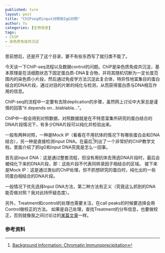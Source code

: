 ```yaml
---
published: ture
layout: post
title: "ChIPseq的input对照和IgG对照"
author: Yu
categories: [生物信息]
tags:
- ChIP
- 染色质免疫共沉淀
---
```


思前想后，还是开了这个目录，要不有些东西写了就归类不能了。

今天谈一下ChIP-seq流程以及数据control的问题。ChIP是染色质免疫共沉淀，基本原理是在活细胞状态下固定蛋白质-DNA复合物，并将其随机切断为一定长度范围内的染色质小片段，然后通过免疫学方法沉淀此复合体，特异性地富集目的蛋白结合的DNA片段，通过对目的片断的纯化与检测，从而获得蛋白质与DNA相互作用的信息。

ChIP-seq的流程中一定要有去除deplication的步骤，虽然网上讨论中大家总是谨慎的回答<q>it depends on...blablabla...</q>。

ChIP中一般会用到对照数据，对照数据就是在不特意富集所研究的蛋白结合的DNA片段情况下，有多少DNA片段可以纯化并检验出来。

一般有两种对照，一种是Mock IP（看看在不用抗体的情况下有哪些蛋白会和DNA结合），另一种是直接检测input DNA。在最后[^1]列出了一个非常好的ChIP教学文档，里面介绍了抓IgG和input DNA究竟是怎么一回事。


首先说input DNA：这是通过整套流程，但没有用抗体去筛选DNA片段时，最后会被纯化下来的DNA片段，即：这些片段不代表同转录因子相结合的区域。
接下来是Mock IP：这是通过类似的ChIP处理，但不抓想研究的蛋白时，纯化出的一些同蛋白相结合的DNA片段。

一般情况下优先选择Input DNA方法，第二种方法有正义（究竟这么抓到的DNA能否做对照？我对此持怀疑态度）。

另外，Treatment和control的处理也需要关注，在call peaks的时候要选择会用Control做校正的方法。
如果是自己处理，查找Treatment的分布信息，也要做校正，否则就像我之间讨论过的[某篇文章](http://yulijia.net/cn/论文笔记/2016/03/08/alternative-splicing.html)一样。

### 参考资料

[^1]: [Background Information: Chromatin Immunoprecipitation](http://fg.cns.utexas.edu/fg/course_notebook_chapter_ten.html)

